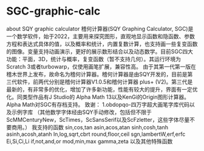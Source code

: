 # SGC-graphic-calc
about SQY graphic calculator
稽何计算器(SQY Graphing Calculator, SGC)是一个数学软件，始于2022，主要用来探究图形，直观地显示函数和隐函数、参数方程和表达式具体的值，以及概率和统计，内置复数计算，也支持画一些复变函数的图像。变量支持动画演示，更好的展示数形结合以及动态数学。目前SGC四大功能：平面，3D，统计与概率，复变函数（暂不支持几何）。其运行环境为Scratch 3或者turbowarp，仅使用画笔扩展，兼容性高。
由于其第一代第一版在稽木世界上发布，故命名为稽何计算器。稽何计算器是由SQY开发的，目前是第三代软件，前两代分别是稽何计算器V1.0.5和稽何计算器 plus+ (V2)。第三代是最新的，有非常多的优化，增加了许多新功能，性能有较大的提升，界面有一定优化。同类型作品有J Studio的 Alpha Math 13以及KenGi的Origin图形计算器。Alpha Math对SGC有存档支持。
致谢：
1.obdopqo-四万字超大画笔字库代码以及示例字库
（其他数学字体经由SQY手动修改，包括但不限于ScMMCenturyNew，ScTimes，ScSansSerif以及ScFzletter，这些字体尽量不要商用。）
我支持的函数
sin,cos,tan
asin,acos,atan
sinh,cosh,tanh
asinh,acosh,atanh
ln,log,sqrt,cbrt
round,floor,ceil
sgn,lambertW,erf,erfc
Ei,Si,Ci,Li
if,not,and,or
mod,min,max
gamma,zeta
以及其他特殊函数
